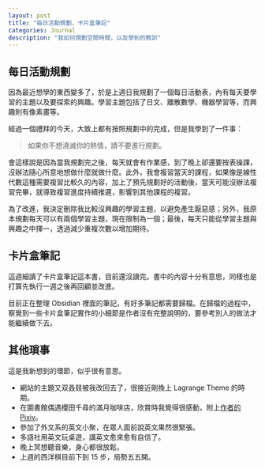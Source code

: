 ```yaml
---
layout: post
title: "每日活動規劃、卡片盒筆記"
categories: Journal
description: "我如何規劃空閒時間，以及學到的教訓"
---
```


## 每日活動規劃

因為最近想學的東西變多了，於是上週日我規劃了一個每日活動表，內有每天要學習的主題以及要探索的興趣。學習主題包括了日文、離散數學、機器學習等，而興趣則有像素畫等。

經過一個禮拜的今天，大致上都有按照規劃中的完成，但是我學到了一件事：
> 如果你不想澆滅你的熱情，請不要進行規劃。

會這樣說是因為當我規劃完之後，每天就會有作業感，到了晚上卻還要按表操課，沒辦法隨心所意地想做什麼就做什麼。此外，我會複習當天的課程，如果像是線性代數這種需要複習比較久的內容，加上了預先規劃好的活動後，當天可能沒辦法複習完畢，就導致複習進度持續推遲，影響到其他課程的複習。

為了改進，我決定刪除我比較沒興趣的學習主題，以避免產生厭惡感；另外，我原本規劃每天可以有兩個學習主題，現在限制為一個；最後，每天只能從學習主題與興趣之中擇一，透過減少重複次數以增加期待。

## 卡片盒筆記

這週細讀了卡片盒筆記這本書，目前還沒讀完。書中的內容十分有意思，同樣也是打算先執行一週之後再回顧並改進。

目前正在整理 Obsidian 裡面的筆記，有好多筆記都需要歸檔。在歸檔的過程中，察覺到一些卡片盒筆記實作的小細節是作者沒有完整說明的，要參考別人的做法才能繼續做下去。

## 其他瑣事

這是我新想到的環節，似乎很有意思。

- 網站的主題又双叒叕被我改回去了，很接近剛換上 Lagrange Theme 的時期。
- 在圖書館偶遇櫻田千尋的滿月咖啡店，欣賞時我覺得很感動，附上[作者的 Pixiv](https://www.pixiv.net/users/1431915)。
- 參加了外文系的英文小聚，在眾人面前說英文果然很緊張。
- 多語社用英文玩桌遊，講英文愈來愈有自信了。
- 晚上冥想聽音樂，身心都很放鬆。
- 上週的西洋棋目前下到 15 步，局勢五五開。